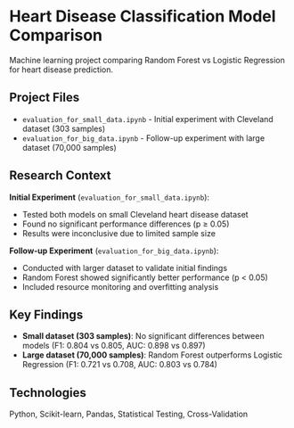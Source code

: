 # Heart Disease Classification Model Comparison

Machine learning project comparing Random Forest vs Logistic Regression for heart disease prediction.

## Project Files

- `evaluation_for_small_data.ipynb` - Initial experiment with Cleveland dataset (303 samples)
- `evaluation_for_big_data.ipynb` - Follow-up experiment with large dataset (70,000 samples)

## Research Context

**Initial Experiment** (`evaluation_for_small_data.ipynb`):
- Tested both models on small Cleveland heart disease dataset
- Found no significant performance differences (p ≥ 0.05)
- Results were inconclusive due to limited sample size

**Follow-up Experiment** (`evaluation_for_big_data.ipynb`):
- Conducted with larger dataset to validate initial findings
- Random Forest showed significantly better performance (p < 0.05)
- Included resource monitoring and overfitting analysis

## Key Findings

- **Small dataset (303 samples)**: No significant differences between models (F1: 0.804 vs 0.805, AUC: 0.898 vs 0.897)
- **Large dataset (70,000 samples)**: Random Forest outperforms Logistic Regression (F1: 0.721 vs 0.708, AUC: 0.803 vs 0.784)

## Technologies

Python, Scikit-learn, Pandas, Statistical Testing, Cross-Validation

